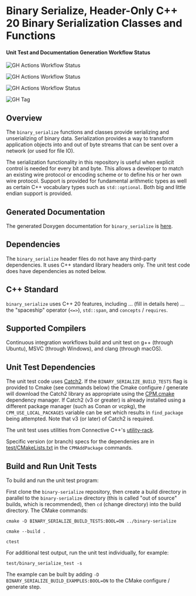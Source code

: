 # Binary Serialize, Header-Only C++ 20 Binary Serialization Classes and Functions

#### Unit Test and Documentation Generation Workflow Status

![GH Actions Workflow Status](https://img.shields.io/github/actions/workflow/status/connectivecpp/binary-serialize/build_run_unit_test_cmake.yml?branch=main&label=GH%20Actions%20build,%20unit%20tests%20on%20main)

![GH Actions Workflow Status](https://img.shields.io/github/actions/workflow/status/connectivecpp/binary-serialize/build_run_unit_test_cmake.yml?branch=develop&label=GH%20Actions%20build,%20unit%20tests%20on%20develop)

![GH Actions Workflow Status](https://img.shields.io/github/actions/workflow/status/connectivecpp/binary-serialize/gen_docs.yml?branch=main&label=GH%20Actions%20generate%20docs)

![GH Tag](https://img.shields.io/github/v/tag/connectivecpp/binary-serialize?label=GH%20tag)

## Overview

The `binary_serialize` functions and classes provide serializing and unserializing of binary data. Serialization provides a way to transform application objects into and out of byte streams that can be sent over a network (or used for file IO).

The serialization functionality in this repository is useful when explicit control is needed for every bit and byte. This allows a developer to match an existing wire protocol or encoding scheme or to define his or her own wire protocol. Support is provided for fundamental arithmetic types as well as certain C++ vocabulary types such as `std::optional`. Both big and little endian support is provided.

## Generated Documentation

The generated Doxygen documentation for `binary_serialize` is [here](https://connectivecpp.github.io/binary-serialize/).

## Dependencies

The `binary_serialize` header files do not have any third-party dependencies. It uses C++ standard library headers only. The unit test code does have dependencies as noted below.

## C++ Standard

`binary_serialize`  uses C++ 20 features, including  ... (fill in details here) ... the "spaceship" operator (`<=>`), `std::span`, and `concepts` / `requires`.

## Supported Compilers

Continuous integration workflows build and unit test on g++ (through Ubuntu), MSVC (through Windows), and clang (through macOS).

## Unit Test Dependencies

The unit test code uses [Catch2](https://github.com/catchorg/Catch2). If the `BINARY_SERIALIZE_BUILD_TESTS` flag is provided to Cmake (see commands below) the Cmake configure / generate will download the Catch2 library as appropriate using the [CPM.cmake](https://github.com/cpm-cmake/CPM.cmake) dependency manager. If Catch2 (v3 or greater) is already installed using a different package manager (such as Conan or vcpkg), the `CPM_USE_LOCAL_PACKAGES` variable can be set which results in `find_package` being attempted. Note that v3 (or later) of Catch2 is required.

The unit test uses utilities from Connective C++'s [utility-rack](https://github.com/connectivecpp/utility-rack).

Specific version (or branch) specs for the dependenies are in [test/CMakeLists.txt](test/CMakeLists.txt) in the `CPMAddPackage` commands.

## Build and Run Unit Tests

To build and run the unit test program:

First clone the `binary-serialize` repository, then create a build directory in parallel to the `binary-serialize` directory (this is called "out of source" builds, which is recommended), then `cd` (change directory) into the build directory. The CMake commands:

```
cmake -D BINARY_SERIALIZE_BUILD_TESTS:BOOL=ON ../binary-serialize

cmake --build .

ctest
```

For additional test output, run the unit test individually, for example:

```
test/binary_serialize_test -s
```

The example can be built by adding `-D BINARY_SERIALIZE_BUILD_EXAMPLES:BOOL=ON` to the CMake configure / generate step.

